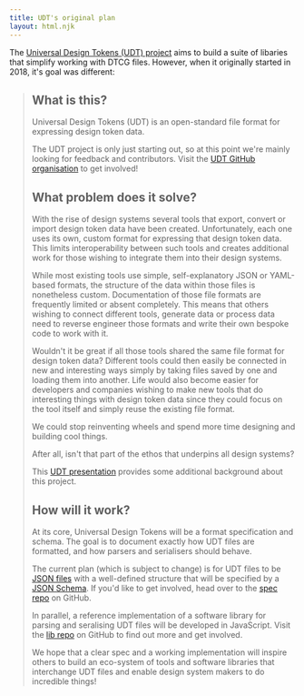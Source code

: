 ```yaml
---
title: UDT's original plan
layout: html.njk
---
```

The [Universal Design Tokens (UDT) project](/) aims to build a suite of libaries that simplify working with DTCG files. However, when it originally started in 2018, it's goal was different:

> ## What is this?
> 
> Universal Design Tokens (UDT) is an open-standard file format for expressing design token data.
> 
> The UDT project is only just starting out, so at this point we're mainly looking for feedback and contributors. Visit the [UDT GitHub organisation](https://github.com/universal-design-tokens) to get involved!
> 
> ## What problem does it solve?
> 
> With the rise of design systems several tools that export, convert or import design token data have been created. Unfortunately, each one uses its own, custom format for expressing that design token data. This limits interoperability between such tools and creates additional work for those wishing to integrate them into their design systems.
> 
> While most existing tools use simple, self-explanatory JSON or YAML-based formats, the structure of the data within those files is nonetheless custom. Documentation of those file formats are frequently limited or absent completely. This means that others wishing to connect different tools, generate data or process data need to reverse engineer those formats and write their own bespoke code to work with it.
> 
> Wouldn't it be great if all those tools shared the same file format for design token data? Different tools could then easily be connected in new and interesting ways simply by taking files saved by one and loading them into another. Life would also become easier for developers and companies wishing to make new tools that do interesting things with design token data since they could focus on the tool itself and simply reuse the existing file format.
> 
> We could stop reinventing wheels and spend more time designing and building cool things.
> 
> After all, isn't that part of the ethos that underpins all design systems?
> 
> This [UDT presentation](https://www.slideshare.net/c1rrus/universal-design-tokens) provides some additional background about this project.
> 
> ## How will it work?
> 
> At its core, Universal Design Tokens will be a format specification and schema. The goal is to document exactly how UDT files are formatted, and how parsers and serialisers should behave.
> 
> The current plan (which is subject to change) is for UDT files to be [JSON files](https://www.json.org/) with a well-defined structure that will be specified by a [JSON Schema](http://json-schema.org/). If you'd like to get involved, head over to the [spec repo](https://github.com/universal-design-tokens/udt/tree/master/packages/spec) on GitHub.
> 
> In parallel, a reference implementation of a software library for parsing and seralising UDT files will be developed in JavaScript. Visit the [lib repo](https://github.com/universal-design-tokens/udt/tree/master/packages/lib) on GitHub to find out more and get involved.
> 
> We hope that a clear spec and a working implementation will inspire others to build an eco-system of tools and software libraries that interchange UDT files and enable design system makers to do incredible things!
